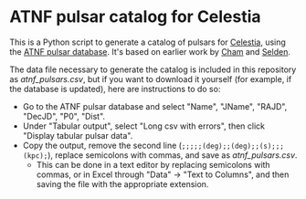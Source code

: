 # ATNF pulsar catalog for Celestia
This is a Python script to generate a catalog of pulsars for [Celestia](https://github.com/CelestiaProject/Celestia),
using the [ATNF pulsar database](https://www.atnf.csiro.au/research/pulsar/psrcat/). It's based on earlier work by
[Cham](https://celestiaproject.space/forum/viewtopic.php?f=6&t=11372) and [Selden](https://www.classe.cornell.edu/~seb/celestia/catalogs.html#3.5.14).

The data file necessary to generate the catalog is included in this repository as *atnf_pulsars.csv*, but if you want to
download it yourself (for example, if the database is updated), here are instructions to do so:
- Go to the ATNF pulsar database and select "Name", "JName", "RAJD", "DecJD", "P0", "Dist".
- Under "Tabular output", select "Long csv with errors", then click "Display tabular pulsar data".
- Copy the output, remove the second line (`;;;;;(deg);;(deg);;(s);;;(kpc);`), replace semicolons with commas, and save as *atnf_pulsars.csv*.
  - This can be done in a text editor by replacing semicolons with commas, or in Excel through "Data" -> "Text to Columns", and then saving the file with the appropriate extension.